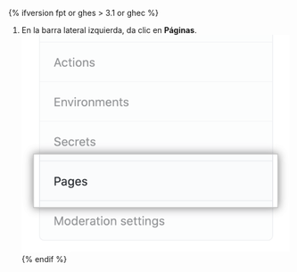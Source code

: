 {% ifversion fpt or ghes > 3.1 or ghec %}
1. En la barra lateral izquierda, da clic en **Páginas**. ![Pestaña de página en la barra lateral izquierda](/assets/images/help/pages/pages-tab.png)
{% endif %}
